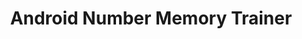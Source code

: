 ---
layout: page
title: Android Number Memory Trainer
permalink: /numbermemorytrainer/
published: false
---